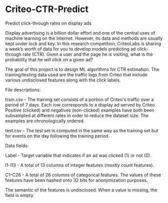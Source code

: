 # Criteo-CTR-Predict

Predict click-through rates on display ads

Display advertising is a billion dollar effort and one of the central uses of machine learning on the Internet. However, its data and methods are usually kept under lock and key. In this research competition, CriteoLabs is sharing a week’s worth of data for you to develop models predicting ad click-through rate (CTR). Given a user and the page he is visiting, what is the probability that he will click on a given ad?

The goal of this project is to design ML algorithms for CTR estimation. The training/testing data used are the traffic logs from Criteo that include various undisclosed features along with the click labels. 


File descriptions:

train.csv - The training set consists of a portion of Criteo's traffic over a period of 7 days. Each row corresponds to a display ad served by Criteo. Positive (clicked) and negatives (non-clicked) examples have both been subsampled at different rates in order to
reduce the dataset size. The examples are chronologically ordered.

test.csv - The test set is computed in the same way as the training set but for events on the day following the training period.


Data fields:

Label - Target variable that indicates if an ad was clicked (1) or not (0).

I1-I13 - A total of 13 columns of integer features (mostly count features).

C1-C26 - A total of 26 columns of categorical features. The values of these features have been hashed onto 32 bits for anonymization purposes. 

The semantic of the features is undisclosed.
When a value is missing, the field is empty.